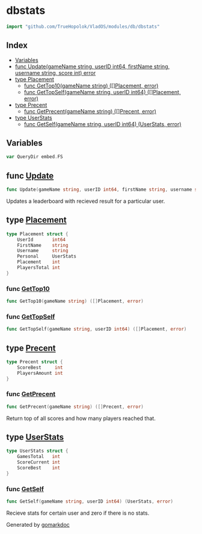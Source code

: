 <!-- Code generated by gomarkdoc. DO NOT EDIT -->

# dbstats

```go
import "github.com/TrueHopolok/VladOS/modules/db/dbstats"
```

## Index

- [Variables](<#variables>)
- [func Update\(gameName string, userID int64, firstName string, username string, score int\) error](<#Update>)
- [type Placement](<#Placement>)
  - [func GetTop10\(gameName string\) \(\[\]Placement, error\)](<#GetTop10>)
  - [func GetTopSelf\(gameName string, userID int64\) \(\[\]Placement, error\)](<#GetTopSelf>)
- [type Precent](<#Precent>)
  - [func GetPrecent\(gameName string\) \(\[\]Precent, error\)](<#GetPrecent>)
- [type UserStats](<#UserStats>)
  - [func GetSelf\(gameName string, userID int64\) \(UserStats, error\)](<#GetSelf>)


## Variables

<a name="QueryDir"></a>

```go
var QueryDir embed.FS
```

<a name="Update"></a>
## func [Update](<https://github.com/TrueHopolok/VladOS/blob/main/modules/db/dbstats/dbstats.go#L79>)

```go
func Update(gameName string, userID int64, firstName string, username string, score int) error
```

Updates a leaderboard with recieved result for a particular user.

<a name="Placement"></a>
## type [Placement](<https://github.com/TrueHopolok/VladOS/blob/main/modules/db/dbstats/dbstats.go#L22-L29>)



```go
type Placement struct {
    UserId       int64
    FirstName    string
    Username     string
    Personal     UserStats
    Placement    int
    PlayersTotal int
}
```

<a name="GetTop10"></a>
### func [GetTop10](<https://github.com/TrueHopolok/VladOS/blob/main/modules/db/dbstats/dbstats.go#L157>)

```go
func GetTop10(gameName string) ([]Placement, error)
```



<a name="GetTopSelf"></a>
### func [GetTopSelf](<https://github.com/TrueHopolok/VladOS/blob/main/modules/db/dbstats/dbstats.go#L161>)

```go
func GetTopSelf(gameName string, userID int64) ([]Placement, error)
```



<a name="Precent"></a>
## type [Precent](<https://github.com/TrueHopolok/VladOS/blob/main/modules/db/dbstats/dbstats.go#L31-L34>)



```go
type Precent struct {
    ScoreBest     int
    PlayersAmount int
}
```

<a name="GetPrecent"></a>
### func [GetPrecent](<https://github.com/TrueHopolok/VladOS/blob/main/modules/db/dbstats/dbstats.go#L37>)

```go
func GetPrecent(gameName string) ([]Precent, error)
```

Return top of all scores and how many players reached that.

<a name="UserStats"></a>
## type [UserStats](<https://github.com/TrueHopolok/VladOS/blob/main/modules/db/dbstats/dbstats.go#L16-L20>)



```go
type UserStats struct {
    GamesTotal   int
    ScoreCurrent int
    ScoreBest    int
}
```

<a name="GetSelf"></a>
### func [GetSelf](<https://github.com/TrueHopolok/VladOS/blob/main/modules/db/dbstats/dbstats.go#L118>)

```go
func GetSelf(gameName string, userID int64) (UserStats, error)
```

Recieve stats for certain user and zero if there is no stats.

Generated by [gomarkdoc](<https://github.com/princjef/gomarkdoc>)
